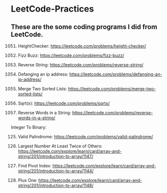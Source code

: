 # LeetCode-Practices

These are the some coding programs I did from LeetCode.
-----------------------------------------------------------------------------------------------------------------------------------------------------------------------------

1051. HeightChecker: https://leetcode.com/problems/height-checker/

412. Fizz Buzz: https://leetcode.com/problems/fizz-buzz/

344. Reverse String: https://leetcode.com/problems/reverse-string/

1108. Defanging an ip address: https://leetcode.com/problems/defanging-an-ip-address/

21. Merge Two Sorted Lists: https://leetcode.com/problems/merge-two-sorted-lists/

69. Sqrt(x): https://leetcode.com/problems/sqrtx/

151. Reverse Words in a String: https://leetcode.com/problems/reverse-words-in-a-string/

Integer To Binary:

125. Valid Palindrome: https://leetcode.com/problems/valid-palindrome/

747. Largest Number At Least Twice of Others: https://leetcode.com/explore/learn/card/array-and-string/201/introduction-to-array/1147/

724. Find Pivot Index: https://leetcode.com/explore/learn/card/array-and-string/201/introduction-to-array/1144/

66. Plus One: https://leetcode.com/explore/learn/card/array-and-string/201/introduction-to-array/1148/

